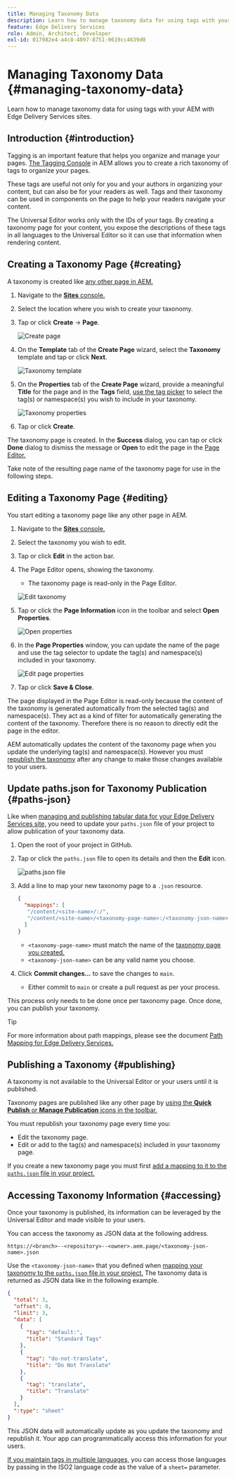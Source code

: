 ```yaml
---
title: Managing Taxonomy Data
description: Learn how to manage taxonomy data for using tags with your AEM with Edge Delivery Services sites.
feature: Edge Delivery Services
role: Admin, Architect, Developer
exl-id: 017982e4-a4c8-4097-8751-9619cc4639d0
---
```

# Managing Taxonomy Data {#managing-taxonomy-data}

Learn how to manage taxonomy data for using tags with your AEM with Edge Delivery Services sites.

## Introduction {#introduction}

Tagging is an important feature that helps you organize and manage your pages. [The Tagging Console](/help/sites-cloud/administering/tags.md#tagging-console) in AEM allows you to create a rich taxonomy of tags to organize your pages.

These tags are useful not only for you and your authors in organizing your content, but can also be for your readers as well. Tags and their taxonomy can be used in components on the page to help your readers navigate your content.

The Universal Editor works only with the IDs of your tags. By creating a taxonomy page for your content, you expose the descriptions of these tags in all languages to the Universal Editor so it can use that information when rendering content.

## Creating a Taxonomy Page {#creating}

A taxonomy is created like [any other page in AEM.](/help/sites-cloud/authoring/sites-console/creating-pages.md)

1. Navigate to the [**Sites** console.](/help/sites-cloud/authoring/sites-console/introduction.md)

1. Select the location where you wish to create your taxonomy.

1. Tap or click **Create** -&gt; **Page**.

   ![Create page](assets/taxonomy/create-page.png)

1. On the **Template** tab of the **Create Page** wizard, select the **Taxonomy** template and tap or click **Next**.

   ![Taxonomy template](assets/taxonomy/taxonomy-template.png)

1. On the **Properties** tab of the **Create Page** wizard, provide a meaningful **Title** for the page and in the **Tags** field, [use the tag picker](/help/sites-cloud/authoring/sites-console/tags.md) to select the tag(s) or namespace(s) you wish to include in your taxonomy.

   ![Taxonomy properties](assets/taxonomy/create-page-wizard-properties.png)

1. Tap or click **Create**.

The taxonomy page is created. In the **Success** dialog, you can tap or click **Done** dialog to dismiss the message or **Open** to edit the page in the [Page Editor.](/help/sites-cloud/authoring/page-editor/introduction.md)

Take note of the resulting page name of the taxonomy page for use in the following steps.

## Editing a Taxonomy Page {#editing}

You start editing a taxonomy page like any other page in AEM.

1. Navigate to the [**Sites** console.](/help/sites-cloud/authoring/sites-console/introduction.md)

1. Select the taxonomy you wish to edit.

1. Tap or click **Edit** in the action bar.

1. The Page Editor opens, showing the taxonomy.

   * The taxonomy page is read-only in the Page Editor.

   ![Edit taxonomy](assets/taxonomy/edit-page.png)

1. Tap or click the **Page Information** icon in the toolbar and select **Open Properties**.

   ![Open properties](assets/taxonomy/open-properties.png)

1. In the **Page Properties** window, you can update the name of the page and use the tag selector to update the tag(s) and namespace(s) included in your taxonomy.

   ![Edit page properties](assets/taxonomy/edit-properties.png)

1. Tap or click **Save &amp; Close**.

The page displayed in the Page Editor is read-only because the content of the taxonomy is generated automatically from the selected tag(s) and namespace(s). They act as a kind of filter for automatically generating the content of the taxonomy. Therefore there is no reason to directly edit the page in the editor.

AEM automatically updates the content of the taxonomy page when you update the underlying tag(s) and namespace(s). However you must [republish the taxonomy](#publishing) after any change to make those changes available to your users.

## Update paths.json for Taxonomy Publication {#paths-json}

Like when [managing and publishing tabular data for your Edge Delivery Services site,](/help/edge/wysiwyg-authoring/tabular-data.md) you need to update your `paths.json` file of your project to allow publication of your taxonomy data.

1. Open the root of your project in GitHub.

1. Tap or click the `paths.json` file to open its details and then the **Edit** icon.

   ![paths.json file](assets/taxonomy/paths-json.png)

1. Add a line to map your new taxonomy page to a `.json` resource.

   ```json
   {
     "mappings": [
      "/content/<site-name>/:/",
      "/content/<site-name>/<taxonomy-page-name>:/<taxonomy-json-name>.json"
     ]
   }
   ```

   * `<taxonomy-page-name>` must match the name of the [taxonomy page you created.](#creating)
   * `<taxonomy-json-name>` can be any valid name you choose.

1. Click **Commit changes...** to save the changes to `main`.

   * Either commit to `main` or create a pull request as per your process.

This process only needs to be done once per taxonomy page. Once done, you can publish your taxonomy.

>[!TIP]
>
>For more information about path mappings, please see the document [Path Mapping for Edge Delivery Services.](/help/edge/wysiwyg-authoring/path-mapping.md)

## Publishing a Taxonomy {#publishing}

A taxonomy is not available to the Universal Editor or your users until it is published.

Taxonomy pages are published like any other page by [using the **Quick Publish** or **Manage Publication** icons in the toolbar.](/help/sites-cloud/authoring/sites-console/publishing-pages.md)

You must republish your taxonomy page every time you:

* Edit the taxonomy page.
* Edit or add to the tag(s) and namespace(s) included in your taxonomy page.

If you create a new taxonomy page you must first [add a mapping to it to the `paths.json` file in your project.](#paths-json)

## Accessing Taxonomy Information {#accessing}

Once your taxonomy is published, its information can be leveraged by the Universal Editor and made visible to your users.

You can access the taxonomy as JSON data at the following address.

`https://<branch>--<repository>--<owner>.aem.page/<taxonomy-json-name>.json`

Use the `<taxonomy-json-name>` that you defined when [mapping your taxonomy to the `paths.json` file in your project.](#paths-json) The taxonomy data is returned as JSON data like in the following example.

```json
{
  "total": 3,
  "offset": 0,
  "limit": 3,
  "data": [
    {
      "tag": "default:",
      "title": "Standard Tags"
    },
    {
      "tag": "do-not-translate",
      "title": "Do Not Translate"
    },
    {
      "tag": "translate",
      "title": "Translate"
    }
  ],
  ":type": "sheet"
}
```

This JSON data will automatically update as you update the taxonomy and republish it. Your app can programmatically access this information for your users.

[If you maintain tags in multiple languages,](/help/sites-cloud/administering/tags.md#managing-tags-in-different-languages) you can access those languages by passing in the ISO2 language code as the value of a `sheet=` parameter.
